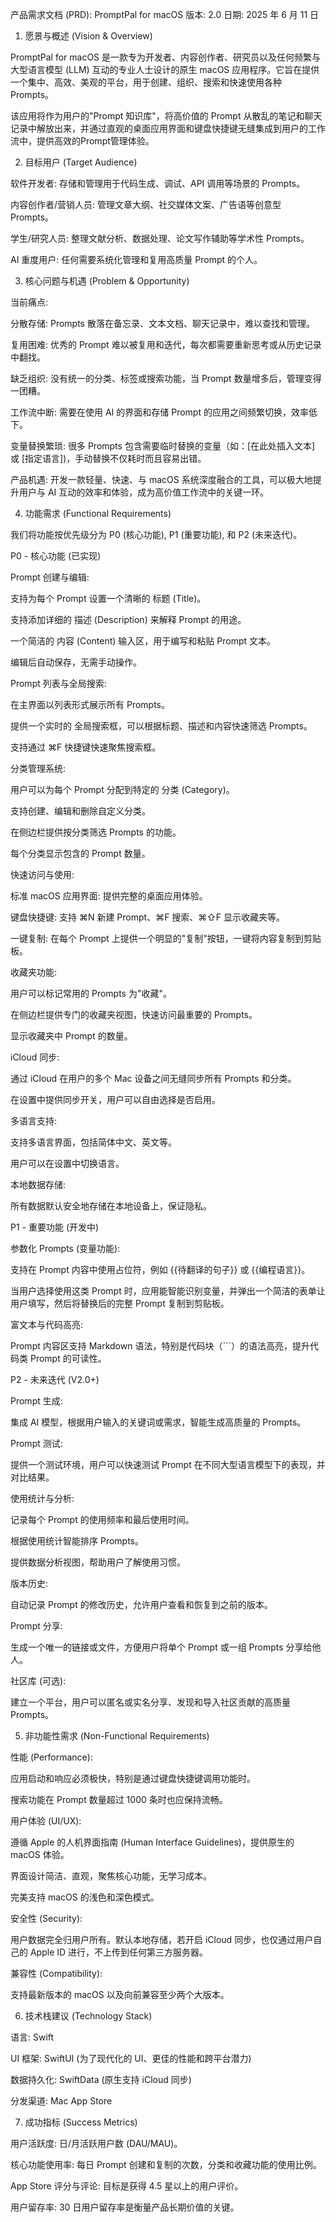 产品需求文档 (PRD): PromptPal for macOS
版本: 2.0
日期: 2025 年 6 月 11 日

1. 愿景与概述 (Vision & Overview)

PromptPal for macOS 是一款专为开发者、内容创作者、研究员以及任何频繁与大型语言模型 (LLM) 互动的专业人士设计的原生 macOS 应用程序。它旨在提供一个集中、高效、美观的平台，用于创建、组织、搜索和快速使用各种 Prompts。

该应用将作为用户的"Prompt 知识库"，将高价值的 Prompt 从散乱的笔记和聊天记录中解放出来，并通过直观的桌面应用界面和键盘快捷键无缝集成到用户的工作流中，提供高效的Prompt管理体验。

2. 目标用户 (Target Audience)

软件开发者: 存储和管理用于代码生成、调试、API 调用等场景的 Prompts。

内容创作者/营销人员: 管理文章大纲、社交媒体文案、广告语等创意型 Prompts。

学生/研究人员: 整理文献分析、数据处理、论文写作辅助等学术性 Prompts。

AI 重度用户: 任何需要系统化管理和复用高质量 Prompt 的个人。

3. 核心问题与机遇 (Problem & Opportunity)

当前痛点:

分散存储: Prompts 散落在备忘录、文本文档、聊天记录中，难以查找和管理。

复用困难: 优秀的 Prompt 难以被复用和迭代，每次都需要重新思考或从历史记录中翻找。

缺乏组织: 没有统一的分类、标签或搜索功能，当 Prompt 数量增多后，管理变得一团糟。

工作流中断: 需要在使用 AI 的界面和存储 Prompt 的应用之间频繁切换，效率低下。

变量替换繁琐: 很多 Prompts 包含需要临时替换的变量（如：[在此处插入文本] 或 [指定语言])，手动替换不仅耗时而且容易出错。

产品机遇:
开发一款轻量、快速、与 macOS 系统深度融合的工具，可以极大地提升用户与 AI 互动的效率和体验，成为高价值工作流中的关键一环。

4. 功能需求 (Functional Requirements)

我们将功能按优先级分为 P0 (核心功能), P1 (重要功能), 和 P2 (未来迭代)。

P0 - 核心功能 (已实现)

Prompt 创建与编辑:

支持为每个 Prompt 设置一个清晰的 标题 (Title)。

支持添加详细的 描述 (Description) 来解释 Prompt 的用途。

一个简洁的 内容 (Content) 输入区，用于编写和粘贴 Prompt 文本。

编辑后自动保存，无需手动操作。

Prompt 列表与全局搜索:

在主界面以列表形式展示所有 Prompts。

提供一个实时的 全局搜索框，可以根据标题、描述和内容快速筛选 Prompts。

支持通过 ⌘F 快捷键快速聚焦搜索框。

分类管理系统:

用户可以为每个 Prompt 分配到特定的 分类 (Category)。

支持创建、编辑和删除自定义分类。

在侧边栏提供按分类筛选 Prompts 的功能。

每个分类显示包含的 Prompt 数量。

快速访问与使用:

标准 macOS 应用界面: 提供完整的桌面应用体验。

键盘快捷键: 支持 ⌘N 新建 Prompt、⌘F 搜索、⌘⇧F 显示收藏夹等。

一键复制: 在每个 Prompt 上提供一个明显的"复制"按钮，一键将内容复制到剪贴板。

收藏夹功能:

用户可以标记常用的 Prompts 为"收藏"。

在侧边栏提供专门的收藏夹视图，快速访问最重要的 Prompts。

显示收藏夹中 Prompt 的数量。

iCloud 同步:

通过 iCloud 在用户的多个 Mac 设备之间无缝同步所有 Prompts 和分类。

在设置中提供同步开关，用户可以自由选择是否启用。

多语言支持:

支持多语言界面，包括简体中文、英文等。

用户可以在设置中切换语言。

本地数据存储:

所有数据默认安全地存储在本地设备上，保证隐私。

P1 - 重要功能 (开发中)

参数化 Prompts (变量功能):

支持在 Prompt 内容中使用占位符，例如 {{待翻译的句子}} 或 {{编程语言}}。

当用户选择使用这类 Prompt 时，应用能智能识别变量，并弹出一个简洁的表单让用户填写，然后将替换后的完整 Prompt 复制到剪贴板。

富文本与代码高亮:

Prompt 内容区支持 Markdown 语法，特别是代码块（```）的语法高亮，提升代码类 Prompt 的可读性。

P2 - 未来迭代 (V2.0+)

Prompt 生成:

集成 AI 模型，根据用户输入的关键词或需求，智能生成高质量的 Prompts。

Prompt 测试:

提供一个测试环境，用户可以快速测试 Prompt 在不同大型语言模型下的表现，并对比结果。

使用统计与分析:

记录每个 Prompt 的使用频率和最后使用时间。

根据使用统计智能排序 Prompts。

提供数据分析视图，帮助用户了解使用习惯。

版本历史:

自动记录 Prompt 的修改历史，允许用户查看和恢复到之前的版本。

Prompt 分享:

生成一个唯一的链接或文件，方便用户将单个 Prompt 或一组 Prompts 分享给他人。

社区库 (可选):

建立一个平台，用户可以匿名或实名分享、发现和导入社区贡献的高质量 Prompts。

5. 非功能性需求 (Non-Functional Requirements)

性能 (Performance):

应用启动和响应必须极快，特别是通过键盘快捷键调用功能时。

搜索功能在 Prompt 数量超过 1000 条时也应保持流畅。

用户体验 (UI/UX):

遵循 Apple 的人机界面指南 (Human Interface Guidelines)，提供原生的 macOS 体验。

界面设计简洁、直观，聚焦核心功能，无学习成本。

完美支持 macOS 的浅色和深色模式。

安全性 (Security):

用户数据完全归用户所有。默认本地存储，若开启 iCloud 同步，也仅通过用户自己的 Apple ID 进行，不上传到任何第三方服务器。

兼容性 (Compatibility):

支持最新版本的 macOS 以及向前兼容至少两个大版本。

6. 技术栈建议 (Technology Stack)

语言: Swift


UI 框架: SwiftUI (为了现代化的 UI、更佳的性能和跨平台潜力)

数据持久化: SwiftData (原生支持 iCloud 同步)

分发渠道: Mac App Store

7. 成功指标 (Success Metrics)

用户活跃度: 日/月活跃用户数 (DAU/MAU)。

核心功能使用率: 每日 Prompt 创建和复制的次数，分类和收藏功能的使用比例。

App Store 评分与评论: 目标是获得 4.5 星以上的用户评价。

用户留存率: 30 日用户留存率是衡量产品长期价值的关键。
